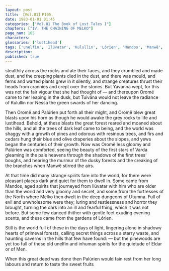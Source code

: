 ```yaml
---
layout: post
title: 【Vol.01】P105.
date: 1983-01-01 01:45
categories: ["Vol.01 The Book of Lost Tales I"]
chapters: ["IV. THE CHAINING OF MELKO"]
page_num: 105
characters: 
glossaries: ['lustihead']
tags: ['unelfin', 'Ilúvatar', 'Kulullin', 'Lórien', 'Mandos', 'Manwë', 'Melko', 'Men', 'Nessa', 'Oromë', 'Palúrien']
description: 
published: true
---
```


<p style="text-indent: 0;">
stealthily across the rocks and ate their faces, and they crumbled and made dust, and the creeping plants died in the dust, and there was mould, and ferns and warted plants grew in it silently, and strange creatures thrust their heads from crannies and crept over the stones. But Yavanna wept, for this was not the fair vigour that she had thought of — and thereupon Oromë came to her leaping in the dusk, but Tuivána would not leave the radiance of Kulullin nor Nessa the green swards of her dancing.
</p>

Then Oromë and Palúrien put forth all their might, and Oromë blew great blasts upon his horn as though he would awake the grey rocks to life and lustihead. Behold, at these blasts the great forest reared and moaned about the hills, and all the trees of dark leaf came to being, and the world was shaggy with a growth of pines and odorous with resinous trees, and firs and cedars hung their blue and olive draperies about the slopes, and yews began the centuries of their growth. Now was Oromë less gloomy and Palúrien was comforted, seeing the beauty of the first stars of Varda gleaming in the pale heavens through the shadows of the first trees' boughs, and hearing the murmur of the dusky forests and the creaking of the branches when Manwë stirred the airs.

At that time did many strange spirits fare into the world, for there were pleasant places dark and quiet for them to dwell in. Some came from Mandos, aged spirits that journeyed from Ilúvatar with him who are older than the world and very gloomy and secret, and some from the fortresses of the North where Melko then dwelt in the deep dungeons of Utumna. Full of evil and unwholesome were they; luring and restlessness and horror they brought, turning the dark into an ill and fearful thing, which it was not before. But some few danced thither with gentle feet exuding evening scents, and these came from the gardens of Lórien.

Still is the world full of these in the days of light, lingering alone in shadowy hearts of primeval forests, calling secret things across a starry waste, and haunting caverns in the hills that few have found: — but the pinewoods are yet too full of these old unelfin and inhuman spirits for the quietude of Eldar or of Men.

When this great deed was done then Palúrien would fain rest from her long labours and return to taste the sweet fruits

